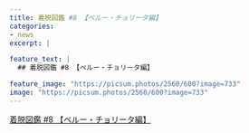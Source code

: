 ```yaml
---
title: 着脱図鑑 #8 【ペルー・チョリータ編】
categories:
- news
excerpt: |

feature_text: |
  ## 着脱図鑑 #8 【ペルー・チョリータ編】

feature_image: "https://picsum.photos/2560/600?image=733"
image: "https://picsum.photos/2560/600?image=733"
---
```


[着脱図鑑 #8 【ペルー・チョリータ編】](https://www.necoweb.com/neco/program/detail.php?id=5189&)
